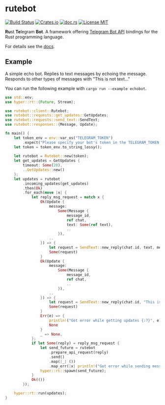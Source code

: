 # rutebot
[![Build Status](https://travis-ci.org/Leonqn/rutebot.svg?branch=master)](https://travis-ci.org/Leonqn/rutebot)
[![Crates.io](https://img.shields.io/crates/v/rutebot.svg)](https://crates.io/crates/rutebot)
[![doc.rs](https://docs.rs/rutebot/badge.svg)](https://docs.rs/rutebot)
[![License MIT](https://img.shields.io/badge/license-MIT-blue.svg)](https://github.com/Leonqn/rutebot/LICENSE)

**Ru**st **Te**legram **Bot**. A framework offering [Telegram Bot API](https://core.telegram.org/bots/api) bindings for the Rust programming language.

For details see the [docs](https://docs.rs/rutebot).

## Example
A simple echo bot. Replies to text messages by echoing the message. Responds to other types of messages with "This is not text..."

You can run the following example with `cargo run --example echobot`.


```rust
use std::env;
use hyper::rt::{Future, Stream};

use rutebot::client::Rutebot;
use rutebot::requests::get_updates::GetUpdates;
use rutebot::requests::send_text::SendText;
use rutebot::responses::{Message, Update};

fn main() {
    let token_env = env::var_os("TELEGRAM_TOKEN")
        .expect("Please specify your bot's token in the TELEGRAM_TOKEN environment variable.");
    let token = token_env.to_string_lossy();
    
    let rutebot = Rutebot::new(token);
    let get_updates = GetUpdates {
        timeout: Some(20),
        ..GetUpdates::new()
    };
    let updates = rutebot
        .incoming_updates(get_updates)
        .then(Ok)
        .for_each(move |x| {
            let reply_msg_request = match x {
                Ok(Update {
                    message:
                        Some(Message {
                            message_id,
                            ref chat,
                            text: Some(ref text),
                            ..
                        }),
                    ..
                }) => {
                    let request = SendText::new_reply(chat.id, text, message_id);
                    Some(request)
                }
                Ok(Update {
                    message:
                        Some(Message {
                            message_id,
                            ref chat,
                            ..
                        }),
                    ..
                }) => {
                    let request = SendText::new_reply(chat.id, "This is not text...", message_id);
                    Some(request)
                }
                Err(e) => {
                    println!("Got error while getting updates {:?}", e);
                    None
                }
                _ => None,
            };
            if let Some(reply) = reply_msg_request {
                let send_future = rutebot
                    .prepare_api_request(reply)
                    .send()
                    .map(|_| ())
                    .map_err(|x| println!("Got error while sending message: {:?}", x));
                hyper::rt::spawn(send_future);
            }
            Ok(())
        });

    hyper::rt::run(updates);
}
```